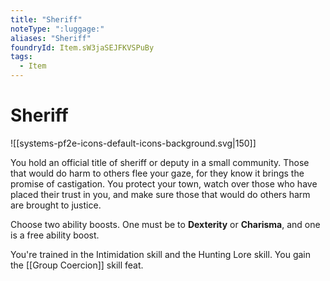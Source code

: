 ```yaml
---
title: "Sheriff"
noteType: ":luggage:"
aliases: "Sheriff"
foundryId: Item.sW3jaSEJFKVSPuBy
tags:
  - Item
---
```


# Sheriff
![[systems-pf2e-icons-default-icons-background.svg|150]]

You hold an official title of sheriff or deputy in a small community. Those that would do harm to others flee your gaze, for they know it brings the promise of castigation. You protect your town, watch over those who have placed their trust in you, and make sure those that would do others harm are brought to justice.

Choose two ability boosts. One must be to **Dexterity** or **Charisma**, and one is a free ability boost.

You're trained in the Intimidation skill and the Hunting Lore skill. You gain the [[Group Coercion]] skill feat.
